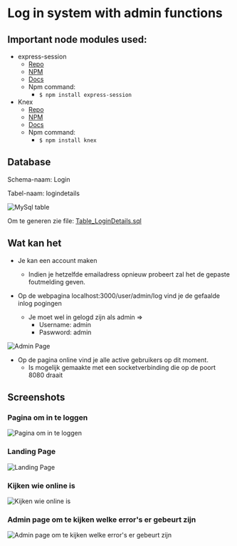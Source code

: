 #  Log in system with admin functions 

## Important node modules used:
  * express-session
    * [Repo](https://github.com/expressjs/session)
    * [NPM](https://www.npmjs.com/package/express-session)
    * [Docs](https://github.com/expressjs/session/#api)
    * Npm command: 
      * `$ npm install express-session`
  * Knex
    * [Repo](https://github.com/tgriesser/knex)
    * [NPM](https://www.npmjs.com/package/knex)
    * [Docs](http://knexjs.org/)
    * Npm command: 
      * `$ npm install knex`
 
 
## Database

Schema-naam: Login

Tabel-naam: logindetails

![MySql table](https://i.imgur.com/XBq9vPW.png)

Om te generen zie file: [Table_LoginDetails.sql](Table_LoginDetails.sql)

## Wat kan het

* Je kan een account maken
  * Indien je hetzelfde emailadress opnieuw probeert zal het de gepaste foutmelding geven.
  
* Op de webpagina localhost:3000/user/admin/log vind je de gefaalde inlog pogingen
  * Je moet wel in gelogd zijn als admin => 
    * Username: admin
    * Paswword: admin
    
![Admin Page](https://i.imgur.com/XnYaNVV.png)


* Op de pagina online vind je alle active gebruikers op dit moment. 
  * Is mogelijk gemaakte met een socketverbinding die op de poort 8080 draait


## Screenshots

### Pagina om in te loggen
![Pagina om in te loggen](https://i.imgur.com/fCGLUtu.png)

### Landing Page
![Landing Page](https://i.imgur.com/AGDdIRS.png)

### Kijken wie online is
![Kijken wie online is](https://i.imgur.com/kMLIX9t.png)

### Admin page om te kijken welke error's er gebeurt zijn
![Admin page om te kijken welke error's er gebeurt zijn](https://i.imgur.com/XnYaNVV.png)
